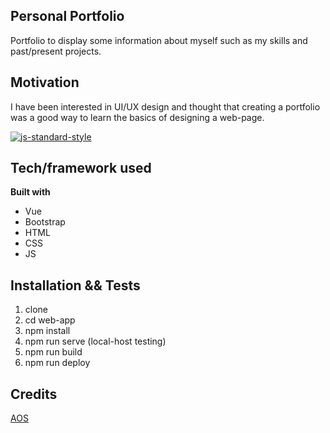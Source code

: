 ## Personal Portfolio 
Portfolio to display some information about myself such as my skills and past/present projects.

## Motivation
I have been interested in UI/UX design and thought that creating a portfolio was a good way to learn the basics of designing a web-page.

[![js-standard-style](https://img.shields.io/badge/code%20style-standard-brightgreen.svg?style=flat)](https://github.com/feross/standard)
 
## Tech/framework used

<b>Built with</b>
- Vue
- Bootstrap
- HTML
- CSS
- JS

## Installation && Tests
1. clone 
2. cd web-app 
3. npm install
4. npm run serve (local-host testing)
5. npm run build 
6. npm run deploy

## Credits
[AOS](https://github.com/michalsnik/aos)

